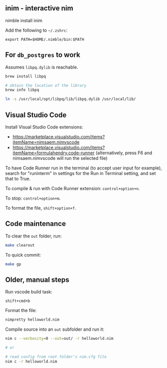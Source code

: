 ## inim - interactive nim

nimble install inim

Add the following to `~/.zshrc`:

```
export PATH=$HOME/.nimble/bin:$PATH
```

## For `db_postgres` to work

Assumes `libpq.dylib` is reachable.

```sh
brew install libpq

# obtain the location of the library
brew info libpq

ln -s /usr/local/opt/libpq/lib/libpq.dylib /usr/local/lib/
```

## Visual Studio Code

Install Visual Studio Code extensions:

- https://marketplace.visualstudio.com/items?itemName=nimsaem.nimvscode
- https://marketplace.visualstudio.com/items?itemName=formulahendry.code-runner (alternatively, press F6 and nimsaem.nimvscode will run the selected file)

To have Code Runner run in the terminal (to accept user input for example), search for "runinterm" in settings for the Run in Terminal setting, and set that to True.

To compile & run with Code Runner extension: `control+option+n`.

To stop: `control+option+m`.

To format the file, `shift+option+f`.

## Code maintenance

To clear the `out` folder, run:

```sh
make clearout
```

To quick commit:

```sh
make gp
```

## Older, manual steps

Run vscode build task:

```
shift+cmd+b
```

Format the file:

```sh
nimpretty helloworld.nim
```

Compile source into an `out` subfolder and run it:

```sh
nim c --verbosity=0 --out=out/ -r helloworld.nim

# or

# read config from root folder's nim.cfg file
nim c -r helloworld.nim
```
